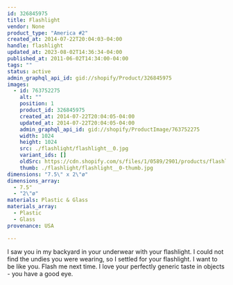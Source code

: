 ```yaml
---
id: 326845975
title: Flashlight
vendor: None
product_type: "America #2"
created_at: 2014-07-22T20:04:03-04:00
handle: flashlight
updated_at: 2023-08-02T14:36:34-04:00
published_at: 2011-06-02T14:34:00-04:00
tags: ""
status: active
admin_graphql_api_id: gid://shopify/Product/326845975
images:
  - id: 763752275
    alt: ""
    position: 1
    product_id: 326845975
    created_at: 2014-07-22T20:04:05-04:00
    updated_at: 2014-07-22T20:04:05-04:00
    admin_graphql_api_id: gid://shopify/ProductImage/763752275
    width: 1024
    height: 1024
    src: ./flashlight/flashlight__0.jpg
    variant_ids: []
    oldSrc: https://cdn.shopify.com/s/files/1/0589/2901/products/flashlight2.jpeg?v=1406073845
    thumb: ./flashlight/flashlight__0-thumb.jpg
dimensions: "7.5\" x 2\"ø"
dimensions_array:
  - 7.5"
  - "2\"ø"
materials: Plastic & Glass
materials_array:
  - Plastic
  - Glass
provenance: USA

---
```


I saw you in my backyard in your underwear with your flashlight. I could not find the undies you were wearing, so I settled for your flashlight. I want to be like you. Flash me next time. I love your perfectly generic taste in objects - you have a good eye.